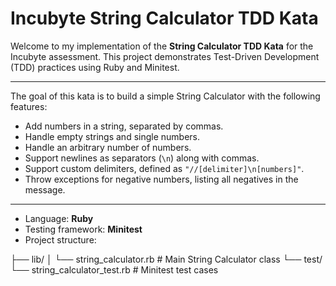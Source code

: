 # Incubyte String Calculator TDD Kata

Welcome to my implementation of the **String Calculator TDD Kata** for the Incubyte assessment. This project demonstrates Test-Driven Development (TDD) practices using Ruby and Minitest.

---

The goal of this kata is to build a simple String Calculator with the following features:

- Add numbers in a string, separated by commas.
- Handle empty strings and single numbers.
- Handle an arbitrary number of numbers.
- Support newlines as separators (`\n`) along with commas.
- Support custom delimiters, defined as `"//[delimiter]\n[numbers]"`.
- Throw exceptions for negative numbers, listing all negatives in the message.

---

- Language: **Ruby**
- Testing framework: **Minitest**
- Project structure:

├── lib/
│ └── string_calculator.rb # Main String Calculator class
└── test/
└── string_calculator_test.rb # Minitest test cases

